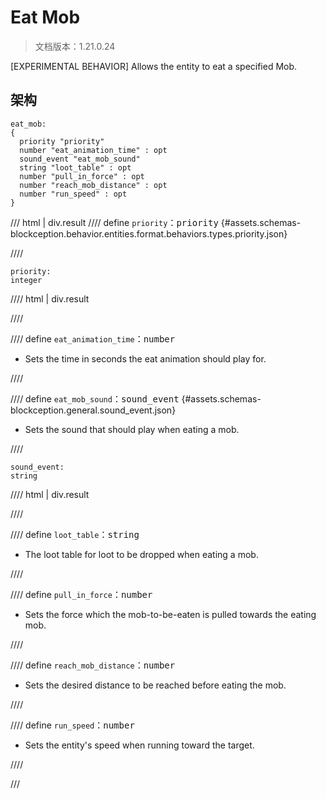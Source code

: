 # Eat Mob

> 文档版本：1.21.0.24

[EXPERIMENTAL BEHAVIOR] Allows the entity to eat a specified Mob.

## 架构

```mcschema
eat_mob:
{
  priority "priority"
  number "eat_animation_time" : opt
  sound_event "eat_mob_sound"
  string "loot_table" : opt
  number "pull_in_force" : opt
  number "reach_mob_distance" : opt
  number "run_speed" : opt
}

```

/// html | div.result
//// define
`priority`：<samp>priority</samp> {#assets.schemas-blockception.behavior.entities.format.behaviors.types.priority.json}


////

```mcschema
priority:
integer

```

//// html | div.result

////



//// define
`eat_animation_time`：<samp>number</samp>

- Sets the time in seconds the eat animation should play for.


////


//// define
`eat_mob_sound`：<samp>sound_event</samp> {#assets.schemas-blockception.general.sound_event.json}

- Sets the sound that should play when eating a mob.


////

```mcschema
sound_event:
string

```

//// html | div.result

////



//// define
`loot_table`：<samp>string</samp>

- The loot table for loot to be dropped when eating a mob.


////


//// define
`pull_in_force`：<samp>number</samp>

- Sets the force which the mob-to-be-eaten is pulled towards the eating mob.


////


//// define
`reach_mob_distance`：<samp>number</samp>

- Sets the desired distance to be reached before eating the mob.


////


//// define
`run_speed`：<samp>number</samp>

- Sets the entity's speed when running toward the target.


////


///

